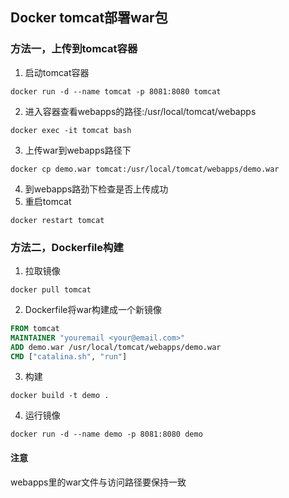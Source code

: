 ## Docker tomcat部署war包

### 方法一，上传到tomcat容器
1. 启动tomcat容器
```shell
docker run -d --name tomcat -p 8081:8080 tomcat
```
2. 进入容器查看webapps的路径:/usr/local/tomcat/webapps
```shell
docker exec -it tomcat bash
```
3. 上传war到webapps路径下
```shell
docker cp demo.war tomcat:/usr/local/tomcat/webapps/demo.war
```
4. 到webapps路劲下检查是否上传成功
5. 重启tomcat
```shell
docker restart tomcat
```

### 方法二，Dockerfile构建
1. 拉取镜像
```shell
docker pull tomcat
```
2. Dockerfile将war构建成一个新镜像
```dockerfile
FROM tomcat
MAINTAINER "youremail <your@email.com>"
ADD demo.war /usr/local/tomcat/webapps/demo.war
CMD ["catalina.sh", "run"]
```
3. 构建
```shell
docker build -t demo .
```
4. 运行镜像
```shell
docker run -d --name demo -p 8081:8080 demo
```

#### 注意
webapps里的war文件与访问路径要保持一致